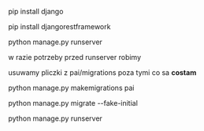 pip install django

pip install djangorestframework

python manage.py runserver


w razie potrzeby przed runserver robimy 

usuwamy pliczki z pai/migrations poza tymi co sa __costam__

python manage.py makemigrations pai

python manage.py migrate --fake-initial

python manage.py runserver

